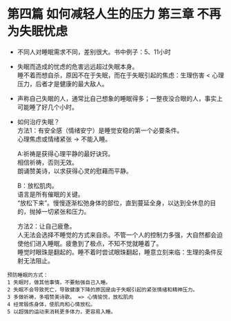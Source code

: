 # 第四篇 如何减轻人生的压力 第三章 不再为失眠忧虑
- 不同人对睡眠需求不同，差别很大。书中例子：5、11小时  
- 失眠而造成的忧虑的危害远远超过失眠本身。  
睡不着而想自杀，原因不在于失眠，而在于失眠引起的焦虑：生理伤害 < 心理压力，后者才是健康的最大敌人。  
- 声称自己失眠的人，通常比自己想象的睡眠得多；一整夜没合眼的人，事实上可能睡了好几个小时。  

- 如何治疗失眠？  
方法1：有安全感（情绪安宁）是睡觉安稳的第一个必要条件。  
心理焦虑或情绪紧张 -> 不能入睡。  

    A:祈祷是获得心理平静的最好诀窍。  
    相信祈祷，否则无效。  
    朗诵赞美诗，以求获得心灵的慰藉而平静。  
    
    B：放松肌肉。  
    语言是所有催眠的关键。  
    “放松下来”。慢慢逐渐松弛身体的部位，直到蔓延全身，以达到全休息的目的，抛掉一切紧张和压力。    
    
    方法2：让自己疲惫。  
    人无法会选择不睡觉的方式来自杀。不管一个人的控制力多强，大自然都会迫使他们进入睡眠。疲惫到了极点，不知不觉就睡着了。    
    睡觉时眼珠是翻起的。睡不着时尝试眼珠翻起，睡意立刻来临：生理的条件反射无法阻止。  

```
预防睡眠的方式：
1 失眠时，做其他事情，不要勉强自己入睡。
2 失眠不会导致死亡，导致健康下降的原因是由于失眠引起的紧张情绪和精神压力。
3 多做祈祷，多唱赞美诗歌。 => 心情愉悦，放松肌肉
4 经常锻炼身体，使肌肉和心情放松。
5 以超强的运动来消耗更多体力，更容易入睡。
```